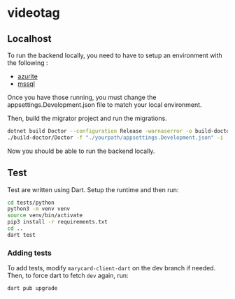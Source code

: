 # videotag

## Localhost

To run the backend locally, you need to have to setup an environment with the following :
* [azurite](https://github.com/Azure/Azurite)
* [mssql](https://hub.docker.com/r/microsoft/mssql-server)

Once you have those running, you must change the appsettings.Development.json file to match your local environment.

Then, build the migrator project and run the migrations.

```sh
dotnet build Doctor --configuration Release -warnaserror -o build-doctor
./build-doctor/Doctor -f "./yourpath/appsettings.Development.json" -i
```

Now you should be able to run the backend locally.

## Test

Test are written using Dart.
Setup the runtime and then run:

```sh
cd tests/python
python3 -m venv venv
source venv/bin/activate
pip3 install -r requirements.txt
cd ..
dart test
```

### Adding tests

To add tests, modify `marycard-client-dart` on the dev branch if needed.
Then, to force dart to fetch `dev` again, run:

```sh
dart pub upgrade
```
